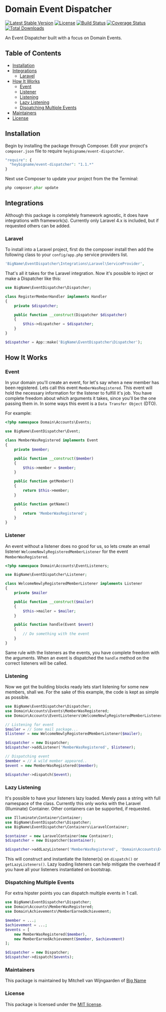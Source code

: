 # Domain Event Dispatcher

[![Latest Stable Version](https://poser.pugx.org/heybigname/event-dispatcher/version.png)](https://packagist.org/packages/heybigname/event-dispatcher)
[![License](https://poser.pugx.org/heybigname/event-dispatcher/license.png)](https://packagist.org/packages/heybigname/event-dispatcher)
[![Build Status](https://travis-ci.org/heybigname/backup-manager.svg?branch=master)](https://travis-ci.org/heybigname/backup-manager)
[![Coverage Status](https://img.shields.io/coveralls/heybigname/event-dispatcher.svg?branch=master)](https://coveralls.io/r/heybigname/event-dispatcher?branch=master)
[![Total Downloads](https://poser.pugx.org/heybigname/event-dispatcher/downloads.png)](https://packagist.org/packages/heybigname/event-dispatcher)

An Event Dispatcher built with a focus on Domain Events.

## Table of Contents

- [Installation](#installation)
- [Integrations](#integrations)
    - [Laravel](#laravel)
- [How It Works](#how-it-works)
    - [Event](#event)
    - [Listener](#listener)
    - [Listening](#listening)
    - [Lazy Listening](#lazy-listening)
    - [Dispatching Multiple Events](#dispatching-multiple-events)
- [Maintainers](#maintainers)
- [License](#license)


## Installation

Begin by installing the package through Composer. Edit your project's `composer.json` file to require `heybigname/event-dispatcher`.

  ```php
  "require": {
    "heybigname/event-dispatcher": "1.1.*"
  }
  ```

Next use Composer to update your project from the the Terminal:

  ```php
  php composer.phar update
  ```

## Integrations
Although this package is completely framework agnostic, it does have integrations with framework(s).
Currently only Laravel 4.x is included, but if requested others can be added.

### Laravel

To install into a Laravel project, first do the composer install then add the following class to your `config/app.php` service providers list.

```php
'BigName\EventDispatcher\Integrations\Laravel\ServiceProvider',
```

That's all it takes for the Laravel integration. Now it's possible to inject or make a Dispatcher like this:

```php
use BigName\EventDispatcher\Dispatcher;

class RegisterMemberHandler implements Handler
{
    private $dispatcher;

    public function __construct(Dispatcher $dispatcher)
    {
        $this->dispatcher = $dispatcher;
    }
}
```

```php
$dispatcher = App::make('BigName\EventDispatcher\Dispatcher');
```

## How It Works

### Event
In your domain you'll create an event, for let's say when a new member has been registered.
Lets call this event `MemberWasRegistered`. This event will hold the necessary information for the listener to fulfill it's job.
You have complete freedom about which arguments it takes, since you'll be the one passing them in.
In some ways this event is a `Data Transfer Object` (DTO).

For example:

```php
<?php namespace Domain\Accounts\Events;

use BigName\EventDispatcher\Event;

class MemberWasRegistered implements Event
{
    private $member;

    public function __construct($member)
    {
        $this->member = $member;
    }

    public function getMember()
    {
        return $this->member;
    }

    public function getName()
    {
        return 'MemberWasRegistered';
    }
}
```

### Listener
An event without a listener does no good for us, so lets create an email listener `WelcomeNewlyRegisteredMemberListener` for the event `MemberWasRegistered`.

```php
<?php namespace Domain\Accounts\EventListeners;

use BigName\EventDispatcher\Listener;

class WelcomeNewlyRegisteredMemberListener implements Listener
{
    private $mailer

    public function __construct($mailer)
    {
        $this->mailer = $mailer;
    }

    public function handle(Event $event)
    {
        // Do something with the event
    }
}
```

Same rule with the listeners as the events, you have complete freedom with the arguments.
When an event is dispatched the `handle` method on the correct listeners will be called.

### Listening
Now we got the building blocks ready lets start listening for some new members, shall we.
For the sake of this example, the code is kept as simple as possible.

```php
use BigName\EventDispatcher\Dispatcher;
use Domain\Accounts\Events\MemberWasRegistered;
use Domain\Accounts\EventListeners\WelcomeNewlyRegisteredMemberListener;

// Listening for event
$mailer = // Some mail package...
$listener = new WelcomeNewlyRegisteredMemberListener($mailer);

$dispatcher = new Dispatcher;
$dispatcher->addListener('MemberWasRegistered', $listener);

// Dispatching event
$member = // A wild member appeared..
$event = new MemberWasRegistered($member);

$dispatcher->dispatch($event);
```

### Lazy Listening
It's possible to have your listeners lazy loaded. Merely pass a string with full namespace of the class.
Currently this only works with the Laravel (Illuminate) Container. Other containers can be supported, if requested.

```php
use Illuminate\Container\Container;
use BigName\EventDispatcher\Dispatcher;
use BigName\EventDispatcher\Containers\LaravelContainer;

$container = new LaravelContainer(new Container);
$dispatcher = new Dispatcher($container);

$dispatcher->addLazyListener('MemberWasRegistered', 'Domain\Accounts\EventListeners\WelcomeNewlyRegisteredMemberListener');
```

This will construct and instantiate the listener(s) on `dispatch()` or `getLazyListeners()`.
Lazy loading listeners can help mitigate the overhead if you have all your listeners instantiated on bootstrap.

### Dispatching Multiple Events
For extra hipster points you can dispatch multiple events in 1 call.

```php
use BigName\EventDispatcher\Dispatcher;
use Domain\Accounts\MemberWasRegistered;
use Domain\Achievements\MemberEarnedAchievement;

$member = ...;
$achievement = ...;
$events = [
    new MemberWasRegistered($member),
    new MemberEarnedAchievement($member, $achievement)
];

$dispatcher = new Dispatcher;
$dispatcher->dispatch($events);
```

### Maintainers

This package is maintained by Mitchell van Wijngaarden of [Big Name](http://heybigname.com)

### License

This package is licensed under the [MIT license](https://github.com/heybigname/event-dispatcher/blob/master/LICENSE).
